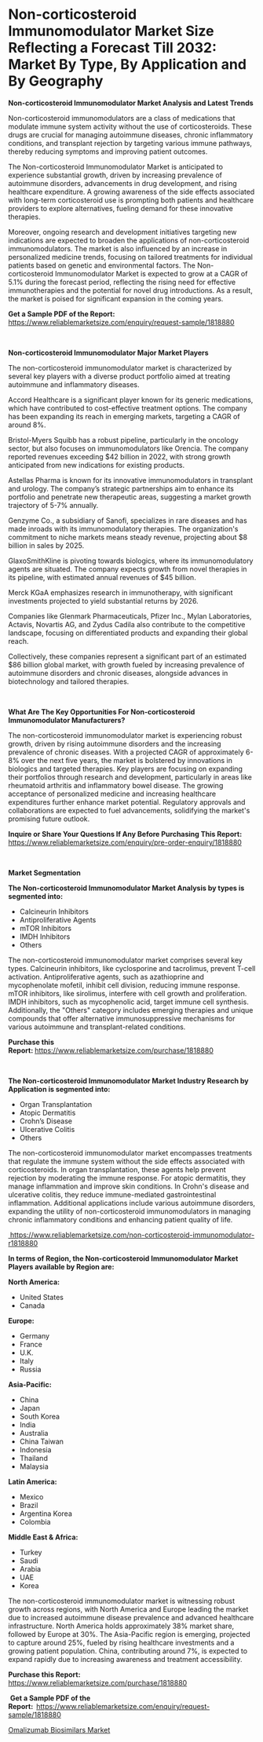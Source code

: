 <p><h1>Non-corticosteroid Immunomodulator Market Size Reflecting a Forecast Till 2032: Market By Type, By Application and By Geography</h1></p><p><strong>Non-corticosteroid Immunomodulator Market Analysis and Latest Trends</strong></p>
<p><p>Non-corticosteroid immunomodulators are a class of medications that modulate immune system activity without the use of corticosteroids. These drugs are crucial for managing autoimmune diseases, chronic inflammatory conditions, and transplant rejection by targeting various immune pathways, thereby reducing symptoms and improving patient outcomes. </p><p>The Non-corticosteroid Immunomodulator Market is anticipated to experience substantial growth, driven by increasing prevalence of autoimmune disorders, advancements in drug development, and rising healthcare expenditure. A growing awareness of the side effects associated with long-term corticosteroid use is prompting both patients and healthcare providers to explore alternatives, fueling demand for these innovative therapies. </p><p>Moreover, ongoing research and development initiatives targeting new indications are expected to broaden the applications of non-corticosteroid immunomodulators. The market is also influenced by an increase in personalized medicine trends, focusing on tailored treatments for individual patients based on genetic and environmental factors. The Non-corticosteroid Immunomodulator Market is expected to grow at a CAGR of 5.1% during the forecast period, reflecting the rising need for effective immunotherapies and the potential for novel drug introductions. As a result, the market is poised for significant expansion in the coming years.</p></p>
<p><strong>Get a Sample PDF of the Report:&nbsp;</strong> <a href="https://www.reliablemarketsize.com/enquiry/request-sample/1818880?utm_campaign=2808&utm_medium=2&utm_source=Github&utm_content=ia&utm_term=09032025&utm_id=non-corticosteroid-immunomodulator">https://www.reliablemarketsize.com/enquiry/request-sample/1818880</a></p>
<p>&nbsp;</p>
<p><strong>Non-corticosteroid Immunomodulator Major Market Players</strong></p>
<p><p>The non-corticosteroid immunomodulator market is characterized by several key players with a diverse product portfolio aimed at treating autoimmune and inflammatory diseases. </p><p>Accord Healthcare is a significant player known for its generic medications, which have contributed to cost-effective treatment options. The company has been expanding its reach in emerging markets, targeting a CAGR of around 8%.</p><p>Bristol-Myers Squibb has a robust pipeline, particularly in the oncology sector, but also focuses on immunomodulators like Orencia. The company reported revenues exceeding $42 billion in 2022, with strong growth anticipated from new indications for existing products.</p><p>Astellas Pharma is known for its innovative immunomodulators in transplant and urology. The company’s strategic partnerships aim to enhance its portfolio and penetrate new therapeutic areas, suggesting a market growth trajectory of 5-7% annually.</p><p>Genzyme Co., a subsidiary of Sanofi, specializes in rare diseases and has made inroads with its immunomodulatory therapies. The organization's commitment to niche markets means steady revenue, projecting about $8 billion in sales by 2025.</p><p>GlaxoSmithKline is pivoting towards biologics, where its immunomodulatory agents are situated. The company expects growth from novel therapies in its pipeline, with estimated annual revenues of $45 billion.</p><p>Merck KGaA emphasizes research in immunotherapy, with significant investments projected to yield substantial returns by 2026. </p><p>Companies like Glenmark Pharmaceuticals, Pfizer Inc., Mylan Laboratories, Actavis, Novartis AG, and Zydus Cadila also contribute to the competitive landscape, focusing on differentiated products and expanding their global reach.</p><p>Collectively, these companies represent a significant part of an estimated $86 billion global market, with growth fueled by increasing prevalence of autoimmune disorders and chronic diseases, alongside advances in biotechnology and tailored therapies.</p></p>
<p>&nbsp;</p>
<p><strong>What Are The Key Opportunities For Non-corticosteroid Immunomodulator Manufacturers?</strong></p>
<p><p>The non-corticosteroid immunomodulator market is experiencing robust growth, driven by rising autoimmune disorders and the increasing prevalence of chronic diseases. With a projected CAGR of approximately 6-8% over the next five years, the market is bolstered by innovations in biologics and targeted therapies. Key players are focusing on expanding their portfolios through research and development, particularly in areas like rheumatoid arthritis and inflammatory bowel disease. The growing acceptance of personalized medicine and increasing healthcare expenditures further enhance market potential. Regulatory approvals and collaborations are expected to fuel advancements, solidifying the market's promising future outlook.</p></p>
<p><strong>Inquire or Share Your Questions If Any Before Purchasing This Report:</strong> <a href="https://www.reliablemarketsize.com/enquiry/pre-order-enquiry/1818880?utm_campaign=2808&utm_medium=2&utm_source=Github&utm_content=ia&utm_term=09032025&utm_id=non-corticosteroid-immunomodulator">https://www.reliablemarketsize.com/enquiry/pre-order-enquiry/1818880</a></p>
<p>&nbsp;</p>
<p><strong>Market Segmentation</strong></p>
<p><strong>The Non-corticosteroid Immunomodulator Market Analysis by types is segmented into:</strong></p>
<p><ul><li>Calcineurin Inhibitors</li><li>Antiproliferative Agents</li><li>mTOR Inhibitors</li><li>IMDH Inhibitors</li><li>Others</li></ul></p>
<p><p>The non-corticosteroid immunomodulator market comprises several key types. Calcineurin inhibitors, like cyclosporine and tacrolimus, prevent T-cell activation. Antiproliferative agents, such as azathioprine and mycophenolate mofetil, inhibit cell division, reducing immune response. mTOR inhibitors, like sirolimus, interfere with cell growth and proliferation. IMDH inhibitors, such as mycophenolic acid, target immune cell synthesis. Additionally, the "Others" category includes emerging therapies and unique compounds that offer alternative immunosuppressive mechanisms for various autoimmune and transplant-related conditions.</p></p>
<p><strong>Purchase this Report:&nbsp;</strong><a href="https://www.reliablemarketsize.com/purchase/1818880?utm_campaign=2808&utm_medium=2&utm_source=Github&utm_content=ia&utm_term=09032025&utm_id=non-corticosteroid-immunomodulator">https://www.reliablemarketsize.com/purchase/1818880</a></p>
<p>&nbsp;</p>
<p><strong>The Non-corticosteroid Immunomodulator Market Industry Research by Application is segmented into:</strong></p>
<p><ul><li>Organ Transplantation</li><li>Atopic Dermatitis</li><li>Crohn’s Disease</li><li>Ulcerative Colitis</li><li>Others</li></ul></p>
<p><p>The non-corticosteroid immunomodulator market encompasses treatments that regulate the immune system without the side effects associated with corticosteroids. In organ transplantation, these agents help prevent rejection by moderating the immune response. For atopic dermatitis, they manage inflammation and improve skin conditions. In Crohn's disease and ulcerative colitis, they reduce immune-mediated gastrointestinal inflammation. Additional applications include various autoimmune disorders, expanding the utility of non-corticosteroid immunomodulators in managing chronic inflammatory conditions and enhancing patient quality of life.</p></p>
<p><a href="https://www.reliablemarketsize.com/non-corticosteroid-immunomodulator-r1818880?utm_campaign=2808&utm_medium=2&utm_source=Github&utm_content=ia&utm_term=09032025&utm_id=non-corticosteroid-immunomodulator">&nbsp;https://www.reliablemarketsize.com/non-corticosteroid-immunomodulator-r1818880</a></p>
<p><strong>In terms of Region, the Non-corticosteroid Immunomodulator Market Players available by Region are:</strong></p>
<p>
    <p> <strong> North America: </strong>
        <ul>
            <li>United States</li>
            <li>Canada</li>
        </ul>
        </p> 
    <p> <strong> Europe: </strong>
        <ul>
            <li>Germany</li>
            <li>France</li>
            <li>U.K.</li>
            <li>Italy</li>
            <li>Russia</li>
        </ul>
        </p> 
    <p> <strong> Asia-Pacific: </strong>
        <ul>
            <li>China</li>
            <li>Japan</li>
            <li>South Korea</li>
            <li>India</li>
            <li>Australia</li>
            <li>China Taiwan</li>
            <li>Indonesia</li>
            <li>Thailand</li>
            <li>Malaysia</li>
        </ul>
        </p> 
    <p> <strong> Latin America: </strong>
        <ul>
            <li>Mexico</li>
            <li>Brazil</li>
            <li>Argentina Korea</li>
            <li>Colombia</li>
        </ul>
        </p> 
    <p> <strong> Middle East & Africa: </strong>
        <ul>
            <li>Turkey</li>
            <li>Saudi</li>
            <li>Arabia</li>
            <li>UAE</li>
            <li>Korea</li>
        </ul>
    </p>
    </p>
<p><p>The non-corticosteroid immunomodulator market is witnessing robust growth across regions, with North America and Europe leading the market due to increased autoimmune disease prevalence and advanced healthcare infrastructure. North America holds approximately 38% market share, followed by Europe at 30%. The Asia-Pacific region is emerging, projected to capture around 25%, fueled by rising healthcare investments and a growing patient population. China, contributing around 7%, is expected to expand rapidly due to increasing awareness and treatment accessibility.</p></p>
<p><strong>Purchase this Report: </strong><a href="https://www.reliablemarketsize.com/purchase/1818880?utm_campaign=2808&utm_medium=2&utm_source=Github&utm_content=ia&utm_term=09032025&utm_id=non-corticosteroid-immunomodulator">https://www.reliablemarketsize.com/purchase/1818880</a></p>
<p>&nbsp;<strong>Get a Sample PDF of the Report:&nbsp;&nbsp;</strong><a href="https://www.reliablemarketsize.com/enquiry/request-sample/1818880?utm_campaign=2808&utm_medium=2&utm_source=Github&utm_content=ia&utm_term=09032025&utm_id=non-corticosteroid-immunomodulator">https://www.reliablemarketsize.com/enquiry/request-sample/1818880</a></p>
<p><strong></strong></p>
<p><p><a href="https://github.com/gripeluigstt/Market-Research-Report-List-1/blob/main/omalizumab-biosimilars-market.md?utm_campaign=2808&utm_medium=2&utm_source=Github&utm_content=ia&utm_term=09032025&utm_id=non-corticosteroid-immunomodulator">Omalizumab Biosimilars Market</a></p></p>